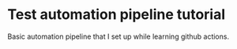 # Test automation pipeline tutorial

Basic automation pipeline that I set up while learning github actions.